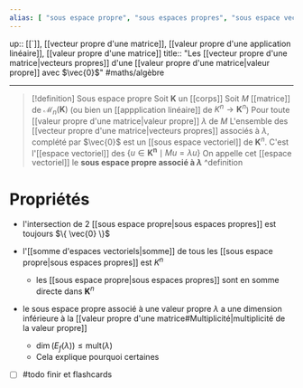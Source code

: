 ```yaml
---
alias: [ "sous espace propre", "sous espaces propres", "sous espace vectoriel des vecteurs propres associés à une valeur propre" ]
---
```

up:: [[`]], [[vecteur propre d'une matrice]], [[valeur propre d'une application linéaire]], [[valeur propre d'une matrice]] 
title:: "Les [[vecteur propre d'une matrice|vecteurs propres]] d'une [[valeur propre d'une matrice|valeur propre]] avec $\vec{0}$"
#maths/algèbre 

---

> [!definition] Sous espace propre
> Soit $\mathbf{K}$ un [[corps]] 
> Soit $M$ [[matrice]] de $\mathcal{M}_{n}(\mathbf{K})$ (ou bien un [[appplication linéaire]]  de $K^{n} \to \mathbf{K}^{n}$)
> Pour toute [[valeur propre d'une matrice|valeur propre]] $\lambda$ de $M$
> L'ensemble des [[vecteur propre d'une matrice|vecteurs propres]] associés à $\lambda$, complété par $\vec{0}$ est un [[sous espace vectoriel]] de $\mathbf{K}^{n}$.
> C'est l'[[espace vectoriel]] des $\{ u \in \mathbf{K^{n}} \mid Mu = \lambda u \}$
> On appelle cet [[espace vectoriel]] le **sous espace propre associé à $\lambda$**
^definition

# Propriétés

 - l'intersection de 2 [[sous espace propre|sous espaces propres]] est toujours $\{ \vec{0} \}$ 
 - l'[[somme d'espaces vectoriels|somme]] de tous les [[sous espace propre|sous espaces propres]] est $K^{n}$ 
     - les [[sous espace propre|sous espaces propres]] sont en somme directe dans $\mathbf{K}^{n}$

 - le sous espace propre associé à une valeur propre $\lambda$ a une dimension inférieure à la [[valeur propre d'une matrice#Multiplicité|multiplicité de la valeur propre]]
     - $\dim(E_{f}(\lambda)) \leq \mathrm{mult}(\lambda)$
     - Cela explique pourquoi certaines 

 - [ ] #todo finir et flashcards